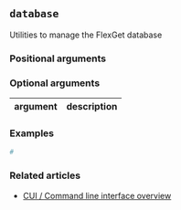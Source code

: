 ## `database`
Utilities to manage the FlexGet database

### Positional arguments

### Optional arguments
| argument | description |
| --- | --- |

### Examples
```bash
#
```

### Related articles
* [CUI / Command line interface overview](/CLI)